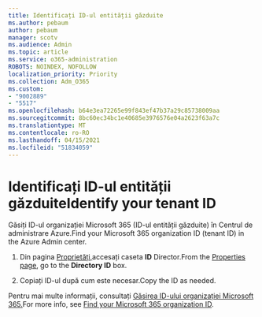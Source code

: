 ```yaml
---
title: Identificați ID-ul entității găzduite
ms.author: pebaum
author: pebaum
manager: scotv
ms.audience: Admin
ms.topic: article
ms.service: o365-administration
ROBOTS: NOINDEX, NOFOLLOW
localization_priority: Priority
ms.collection: Adm_O365
ms.custom:
- "9002889"
- "5517"
ms.openlocfilehash: b64e3ea72265e99f843ef47b37a29c85738009aa
ms.sourcegitcommit: 8bc60ec34bc1e40685e3976576e04a2623f63a7c
ms.translationtype: MT
ms.contentlocale: ro-RO
ms.lasthandoff: 04/15/2021
ms.locfileid: "51834059"
---
```

# <a name="identify-your-tenant-id"></a><span data-ttu-id="169e6-102">Identificați ID-ul entității găzduite</span><span class="sxs-lookup"><span data-stu-id="169e6-102">Identify your tenant ID</span></span>

<span data-ttu-id="169e6-103">Găsiți ID-ul organizației Microsoft 365 (ID-ul entității găzduite) în Centrul de administrare Azure.</span><span class="sxs-lookup"><span data-stu-id="169e6-103">Find your Microsoft 365 organization ID (tenant ID) in the Azure Admin center.</span></span>

1. <span data-ttu-id="169e6-104">Din pagina [Proprietăți,](https://aka.ms/AzurePropertiesPage)accesați caseta **ID** Director.</span><span class="sxs-lookup"><span data-stu-id="169e6-104">From the [Properties page](https://aka.ms/AzurePropertiesPage), go to the **Directory ID** box.</span></span>

2. <span data-ttu-id="169e6-105">Copiați ID-ul după cum este necesar.</span><span class="sxs-lookup"><span data-stu-id="169e6-105">Copy the ID as needed.</span></span>

<span data-ttu-id="169e6-106">Pentru mai multe informații, consultați [Găsirea ID-ului organizației Microsoft 365.](https://docs.microsoft.com/onedrive/find-your-office-365-tenant-id)</span><span class="sxs-lookup"><span data-stu-id="169e6-106">For more info, see [Find your Microsoft 365 organization ID](https://docs.microsoft.com/onedrive/find-your-office-365-tenant-id).</span></span>
